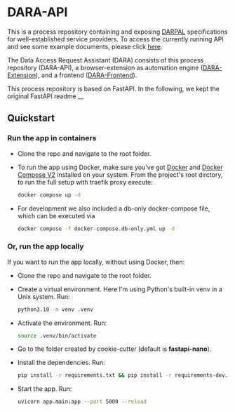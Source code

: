 # DARA-API

This is a process repository containing and exposing [DARPAL](https://github.com/DaSKITA/darpal) specifications for well-established service providers.
To access the currently running API and see some example documents, please click [here](https://v2202301191442214869.powersrv.de/docs#/darpal/get_item_multi_darpal__get).

The Data Access Request Assistant (DARA) consists of this process repository (DARA-API), a browser-extension as automation engine ([DARA-Extension](https://github.com/DaSKITA/dara-extension)), and a frontend ([DARA-Frontend](https://github.com/DaSKITA/dara-frontend)). 


This process repository is based on FastAPI.
In the following, we kept the original FastAPI readme
__
## Quickstart

### Run the app in containers

* Clone the repo and navigate to the root folder.

* To run the app using Docker, make sure you've got [Docker](https://www.docker.com/) and [Docker Compose V2](https://docs.docker.com/compose/cli-command/) installed on your system. From the project's root dirctory, to run the full setup with traefik proxy execute:

    ```bash
    docker compose up -d
    ```

* For development we also included a db-only docker-compose file, which can be executed via

    ```bash
    docker compose -f docker-compose.db-only.yml up -d
    ```

### Or, run the app locally

If you want to run the app locally, without using Docker, then:

* Clone the repo and navigate to the root folder.

* Create a virtual environment. Here I'm using Python's built-in venv in a Unix system. Run:

    ```bash
    python3.10 -m venv .venv
    ```

* Activate the environment. Run:

    ```bash
    source .venv/bin/activate
    ```

* Go to the folder created by cookie-cutter (default is **fastapi-nano**).

* Install the dependencies. Run:

    ```bash
    pip install -r requirements.txt && pip install -r requirements-dev.txt
    ```

* Start the app. Run:

    ```bash
    uvicorn app.main:app --port 5000 --reload
    ```
